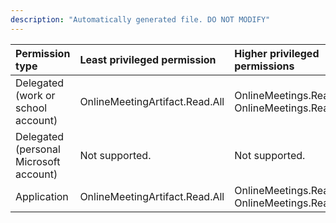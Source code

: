 ```yaml
---
description: "Automatically generated file. DO NOT MODIFY"
---
```


|Permission type|Least privileged permission|Higher privileged permissions|
|:---|:---|:---|
|Delegated (work or school account)|OnlineMeetingArtifact.Read.All|OnlineMeetings.ReadWrite, OnlineMeetings.Read|
|Delegated (personal Microsoft account)|Not supported.|Not supported.|
|Application|OnlineMeetingArtifact.Read.All|OnlineMeetings.ReadWrite.All, OnlineMeetings.Read.All|

